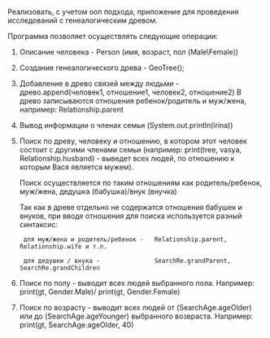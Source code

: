 Реализовать, с учетом ооп подхода, приложение для проведения исследований с генеалогическим древом.

Программа позволяет осуществлять следующие операции:
1) Описание человека - Person (имя, возраст, пол (Male\Female))
2) Создание генеалогического древа - GeoTree();
3) Добавление в древо связей между людьми - древо.append(человек1, отношение1, человек2, отношение2)
    В древо записываются отношения ребенок/родитель и муж/жена, например: Relationship.parent
4) Вывод информации о членах семьи (System.out.println(irina))
5) Поиск по древу, человеку и отношению, в котором этот человек состоит с другими членами семьи 
        (например: print(tree, vasya, Relationship.husband) - выведет всех людей, по отношению к которым Вася является мужем). 
    
    Поиск осуществляется по таким отношениям как родитель/ребенок, муж/жена, дедушка (бабушка)/внук (внучка)
    
    Так как в древе отдельно не содержатся отношения бабушек и внуков, при вводе отношения для поиска используется разный синтаксис:
        
        для муж/жена и родитель/ребенок -   Relationship.parent, Relationship.wife и т.п.
        
        для дедушки / внука -               SearchRe.grandParent, SearchRe.grandСhildren
6) Поиск по полу - выводит всех людей выбранного пола. Например: print(gt, Gender.Male)/ print(gt, Gender.Female)
7) Поиск по возрасту - выводит всех людей от (SearchAge.ageOlder) или до (SearchAge.ageYounger) выбранного возвраста. 
    Например: print(gt, SearchAge.ageOlder, 40)